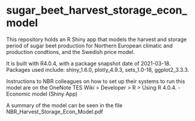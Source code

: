# sugar_beet_harvest_storage_econ_model

This repository holds an R Shiny app that models the harvest and storage period of sugar beet production for Northern European climatic and production condtions, and the Swedish price model.

It is built with R4.0.4, with a package snapshot date of 2021-03-18. Packages used include: shiny_1.6.0, plotly_4.9.3, sets_1.0-18, ggplot2_3.3.3.

Instructions to NBR colleagues on how to set up their systems to run this model are on the OneNote TES Wiki > Developer > R > Using R 4.0.4. - Economic model (Shiny App)

A summary of the model can be seen in the file NBR_Harvest_Storage_Econ_Model.pdf